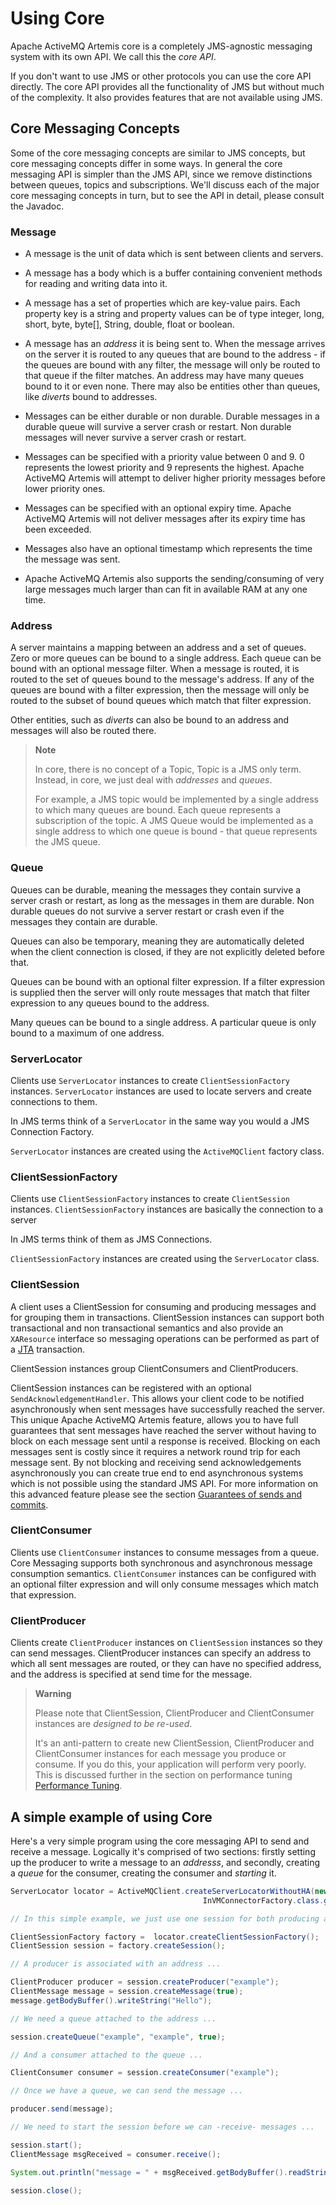 # Using Core

Apache ActiveMQ Artemis core is a completely JMS-agnostic messaging system with its own
API. We call this the *core API*.

If you don't want to use JMS or other protocols you can use the core API directly. The core
API provides all the functionality of JMS but without much of the
complexity. It also provides features that are not available using JMS.

## Core Messaging Concepts

Some of the core messaging concepts are similar to JMS concepts, but
core messaging concepts differ in some ways. In general the core
messaging API is simpler than the JMS API, since we remove distinctions
between queues, topics and subscriptions. We'll discuss each of the
major core messaging concepts in turn, but to see the API in detail,
please consult the Javadoc.

### Message

-   A message is the unit of data which is sent between clients and
    servers.

-   A message has a body which is a buffer containing convenient methods
    for reading and writing data into it.

-   A message has a set of properties which are key-value pairs. Each
    property key is a string and property values can be of type integer,
    long, short, byte, byte[], String, double, float or boolean.

-   A message has an *address* it is being sent to. When the message
    arrives on the server it is routed to any queues that are bound to
    the address - if the queues are bound with any filter, the message
    will only be routed to that queue if the filter matches. An address
    may have many queues bound to it or even none. There may also be
    entities other than queues, like *diverts* bound to addresses.

-   Messages can be either durable or non durable. Durable messages in a
    durable queue will survive a server crash or restart. Non durable
    messages will never survive a server crash or restart.

-   Messages can be specified with a priority value between 0 and 9. 0
    represents the lowest priority and 9 represents the highest.
    Apache ActiveMQ Artemis will attempt to deliver higher priority messages before
    lower priority ones.

-   Messages can be specified with an optional expiry time. Apache ActiveMQ Artemis
    will not deliver messages after its expiry time has been exceeded.

-   Messages also have an optional timestamp which represents the time
    the message was sent.

-   Apache ActiveMQ Artemis also supports the sending/consuming of very large messages
    much larger than can fit in available RAM at any one time.

### Address

A server maintains a mapping between an address and a set of queues.
Zero or more queues can be bound to a single address. Each queue can be
bound with an optional message filter. When a message is routed, it is
routed to the set of queues bound to the message's address. If any of
the queues are bound with a filter expression, then the message will
only be routed to the subset of bound queues which match that filter
expression.

Other entities, such as *diverts* can also be bound to an address and
messages will also be routed there.

> **Note**
>
> In core, there is no concept of a Topic, Topic is a JMS only term.
> Instead, in core, we just deal with *addresses* and *queues*.
>
> For example, a JMS topic would be implemented by a single address to
> which many queues are bound. Each queue represents a subscription of
> the topic. A JMS Queue would be implemented as a single address to
> which one queue is bound - that queue represents the JMS queue.

### Queue

Queues can be durable, meaning the messages they contain survive a
server crash or restart, as long as the messages in them are durable.
Non durable queues do not survive a server restart or crash even if the
messages they contain are durable.

Queues can also be temporary, meaning they are automatically deleted
when the client connection is closed, if they are not explicitly deleted
before that.

Queues can be bound with an optional filter expression. If a filter
expression is supplied then the server will only route messages that
match that filter expression to any queues bound to the address.

Many queues can be bound to a single address. A particular queue is only
bound to a maximum of one address.

### ServerLocator

Clients use `ServerLocator` instances to create `ClientSessionFactory`
instances. `ServerLocator` instances are used to locate servers and
create connections to them.

In JMS terms think of a `ServerLocator` in the same way you would a JMS
Connection Factory.

`ServerLocator` instances are created using the `ActiveMQClient` factory
class.

### ClientSessionFactory

Clients use `ClientSessionFactory` instances to create `ClientSession`
instances. `ClientSessionFactory` instances are basically the connection
to a server

In JMS terms think of them as JMS Connections.

`ClientSessionFactory` instances are created using the `ServerLocator`
class.

### ClientSession

A client uses a ClientSession for consuming and producing messages and
for grouping them in transactions. ClientSession instances can support
both transactional and non transactional semantics and also provide an
`XAResource` interface so messaging operations can be performed as part
of a
[JTA](http://www.oracle.com/technetwork/java/javaee/tech/jta-138684.html)
transaction.

ClientSession instances group ClientConsumers and ClientProducers.

ClientSession instances can be registered with an optional
`SendAcknowledgementHandler`. This allows your client code to be
notified asynchronously when sent messages have successfully reached the
server. This unique Apache ActiveMQ Artemis feature, allows you to have full guarantees
that sent messages have reached the server without having to block on
each message sent until a response is received. Blocking on each
messages sent is costly since it requires a network round trip for each
message sent. By not blocking and receiving send acknowledgements
asynchronously you can create true end to end asynchronous systems which
is not possible using the standard JMS API. For more information on this
advanced feature please see the section [Guarantees of sends and commits](send-guarantees.md).

### ClientConsumer

Clients use `ClientConsumer` instances to consume messages from a queue.
Core Messaging supports both synchronous and asynchronous message
consumption semantics. `ClientConsumer` instances can be configured with
an optional filter expression and will only consume messages which match
that expression.

### ClientProducer

Clients create `ClientProducer` instances on `ClientSession` instances
so they can send messages. ClientProducer instances can specify an
address to which all sent messages are routed, or they can have no
specified address, and the address is specified at send time for the
message.

> **Warning**
>
> Please note that ClientSession, ClientProducer and ClientConsumer
> instances are *designed to be re-used*.
>
> It's an anti-pattern to create new ClientSession, ClientProducer and
> ClientConsumer instances for each message you produce or consume. If
> you do this, your application will perform very poorly. This is
> discussed further in the section on performance tuning [Performance Tuning](perf-tuning.md).

## A simple example of using Core

Here's a very simple program using the core messaging API to send and
receive a message. Logically it's comprised of two sections: firstly
setting up the producer to write a message to an *addresss*, and
secondly, creating a *queue* for the consumer, creating the consumer and
*starting* it.
```java
ServerLocator locator = ActiveMQClient.createServerLocatorWithoutHA(new TransportConfiguration(
                                           InVMConnectorFactory.class.getName()));

// In this simple example, we just use one session for both producing and receiving

ClientSessionFactory factory =  locator.createClientSessionFactory();
ClientSession session = factory.createSession();

// A producer is associated with an address ...

ClientProducer producer = session.createProducer("example");
ClientMessage message = session.createMessage(true);
message.getBodyBuffer().writeString("Hello");

// We need a queue attached to the address ...

session.createQueue("example", "example", true);

// And a consumer attached to the queue ...

ClientConsumer consumer = session.createConsumer("example");

// Once we have a queue, we can send the message ...

producer.send(message);

// We need to start the session before we can -receive- messages ...

session.start();
ClientMessage msgReceived = consumer.receive();

System.out.println("message = " + msgReceived.getBodyBuffer().readString());

session.close();
```
